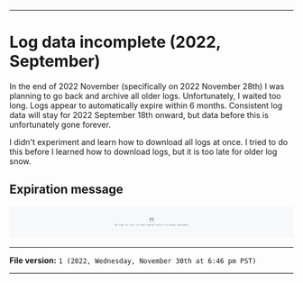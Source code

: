 
***

# Log data incomplete (2022, September)

In the end of 2022 November (specifically on 2022 November 28th) I was planning to go back and archive all older logs. Unfortunately, I waited too long. Logs appear to automatically expire within 6 months. Consistent log data will stay for 2022 September 18th onward, but data before this is unfortunately gone forever.

I didn't experiment and learn how to download all logs at once. I tried to do this before I learned how to download logs, but it is too late for older log snow. <!-- Keeping this typo on purpose !-->

## Expiration message

![/GitHub_Stats_A_InitialCommit_WorkflowExpired_LightMode.png](/ErrorLog/2022/GitHub_Stats_A_InitialCommit_WorkflowExpired_LightMode.png)

***

**File version:** `1 (2022, Wednesday, November 30th at 6:46 pm PST)`

***
